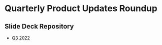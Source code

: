 # Quarterly Product Updates Roundup

## Slide Deck Repository

-   [Q3 2022](https://colorado.rstudio.com/rsc/2022-q3-product-updates/#/title-slide)
